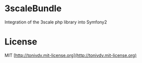 # 3scaleBundle

Integration of the 3scale php library into Symfony2

# License

MIT [http://tonivdv.mit-license.org](http://tonivdv.mit-license.org)